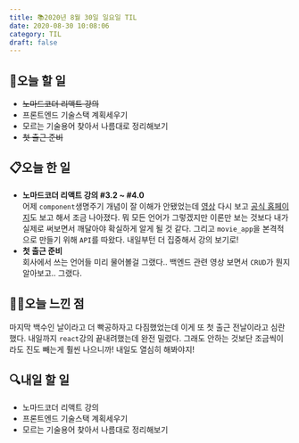 ```yaml
---
title: 📚2020년 8월 30일 일요일 TIL
date: 2020-08-30 10:08:06
category: TIL
draft: false
---
```


## 🥅오늘 할 일

- ~~노마드코더 리액트 강의~~
- 프론트엔드 기술스택 계획세우기
- 모르는 기술용어 찾아서 나름대로 정리해보기
- ~~첫 출근 준비~~

## 📋오늘 한 일

- **노마드코더 리액트 강의 #3.2 ~ #4.0**  
  어제 `component`생명주기 개념이 잘 이해가 안됐었는데 [영상](https://nomadcoders.co/react-fundamentals/lectures/1554) 다시 보고 [공식 홈페이지](https://ko.reactjs.org/docs/react-component.html)도 보고 해서 조금 나아졌다. 뭐 모든 언어가 그렇겠지만 이론만 보는 것보다 내가 실제로 써보면서 깨달아야 확실하게 알게 될 것 같다. 그리고 `movie_app`을 본격적으로 만들기 위해 `API`를 따왔다. 내일부턴 더 집중해서 강의 보기로!
- **첫 출근 준비**  
  회사에서 쓰는 언어들 미리 물어볼걸 그랬다.. 백엔드 관련 영상 보면서 `CRUD`가 뭔지 알아보고.. 그랬다.

## ✍🏻오늘 느낀 점

마지막 백수인 날이라고 더 빡공하자고 다짐했었는데 이게 또 첫 출근 전날이라고 심란했다. 내일까지 `react`강의 끝내려했는데 완전 밀렸다. 그래도 안하는 것보단 조금씩이라도 진도 빼는게 훨씬 나으니까! 내일도 열심히 해봐야지!

## :mag:내일 할 일

- 노마드코더 리액트 강의
- 프론트엔드 기술스택 계획세우기
- 모르는 기술용어 찾아서 나름대로 정리해보기
